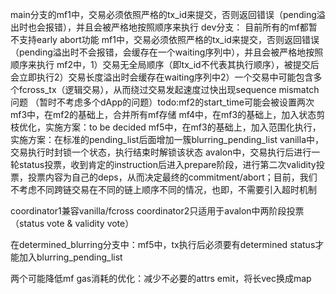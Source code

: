 main分支的mf1中，交易必须依照严格的tx_id来提交，否则返回错误（pending溢出时也会报错），并且会被严格地按照顺序来执行
dev分支：
目前所有的mf都暂不支持early abort功能
mf1中，交易必须依照严格的tx_id来提交，否则返回错误（pending溢出时不会报错，会缓存在一个waiting序列中），并且会被严格地按照顺序来执行
mf2中，1）交易无全局顺序（即tx_id不代表其执行顺序），被提交后会立即执行2）交易长度溢出时会缓存在waiting序列中2）一个交易中可能包含多个fcross_tx（逻辑交易），从而绕过交易发起速度过快出现sequence mismatch问题 （暂时不考虑多个dApp的问题）todo:mf2的start_time可能会被设置两次
mf3中，在mf2的基础上，合并所有mf存储
mf4中，在mf3的基础上，加入状态剪枝优化，实施方案：to be decided
mf5中，在mf3的基础上，加入范围化执行，实施方案：在标准的pending_list后面增加一簇blurring_pending_list
vanilla中，交易执行时封锁一个状态，执行结束时解锁该状态
avalon中，交易执行后进行一轮status投票，收到肯定的instruction后进入prepare阶段，进行第二次validity投票，投票内容为自己的deps，从而决定最终的commitment/abort；目前，我们不考虑不同跨链交易在不同的链上顺序不同的情况，也即，不需要引入超时机制

coordinator1兼容vanilla/fcross
coordinator2只适用于avalon中两阶段投票（status vote & validity vote）

在determined_blurring分支中：mf5中，tx执行后必须要有determined status才能加入blurring_pending_list


两个可能降低mf gas消耗的优化：减少不必要的attrs emit，将长vec换成map